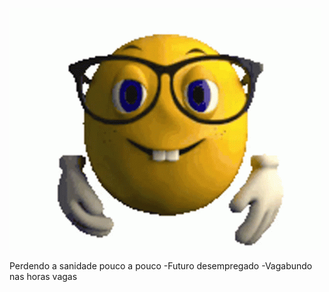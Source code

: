 ![imagem](https://github.com/OmenSapienS/OmenSapienS/blob/main/nerd-emoji.gif?raw=true)

Perdendo a sanidade pouco a pouco
-Futuro desempregado
-Vagabundo nas horas vagas
